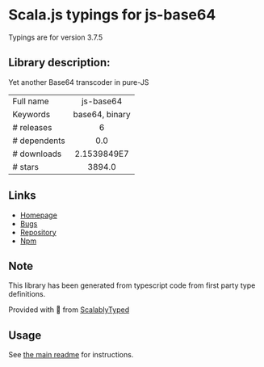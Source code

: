 
# Scala.js typings for js-base64

Typings are for version 3.7.5

## Library description:
Yet another Base64 transcoder in pure-JS

|                    |                 |
| ------------------ | :-------------: |
| Full name          | js-base64 |
| Keywords           | base64, binary |
| # releases         | 6 |
| # dependents       | 0.0 |
| # downloads        | 2.1539849E7 |
| # stars            | 3894.0 |

## Links
- [Homepage](https://github.com/dankogai/js-base64#readme)
- [Bugs](https://github.com/dankogai/js-base64/issues)
- [Repository](https://github.com/dankogai/js-base64)
- [Npm](https://www.npmjs.com/package/js-base64)
    


## Note
This library has been generated from typescript code from first party type definitions.

Provided with :purple_heart: from [ScalablyTyped](https://github.com/oyvindberg/ScalablyTyped)

## Usage
See [the main readme](../../readme.md) for instructions.


